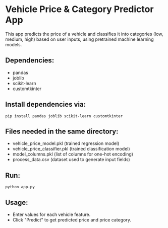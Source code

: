 # Vehicle Price & Category Predictor App

This app predicts the price of a vehicle and classifies it into categories (low, medium, high)
based on user inputs, using pretrained machine learning models.

## Dependencies:
- pandas
- joblib
- scikit-learn
- customtkinter

## Install dependencies via:
    pip install pandas joblib scikit-learn customtkinter

## Files needed in the same directory:
- vehicle_price_model.pkl           (trained regression model)
- vehicle_price_classifier.pkl      (trained classification model)
- model_columns.pkl                 (list of columns for one-hot encoding)
- process_data.csv                  (dataset used to generate input fields)

## Run:
    python app.py

## Usage:
- Enter values for each vehicle feature.
- Click "Predict" to get predicted price and price category.
